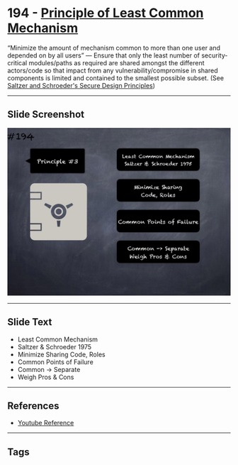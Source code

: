 # 194 - [Principle of Least Common Mechanism](Principle%20of%20Least%20Common%20Mechanism.md)
“Minimize the amount of mechanism common to more than one user and depended on by all users” — Ensure that only the least number of security-critical modules/paths as required are shared amongst the different actors/code so that impact from any vulnerability/compromise in shared components is limited and contained to the smallest possible subset. (See [Saltzer and Schroeder's Secure Design Principles](https://en.wikipedia.org/wiki/Saltzer_and_Schroeder's_design_principles))
___
## Slide Screenshot
![0194.jpg](../../images/5.%20Pitfalls%20and%20Best%20Practices%20201/194.jpg)
___
## Slide Text
- Least Common Mechanism
- Saltzer & Schroeder 1975
- Minimize Sharing Code, Roles
- Common Points of Failure
- Common -> Separate
- Weigh Pros & Cons
___
## References
- [Youtube Reference](https://youtu.be/QSsfkmcdbPw?t=847)
___
## Tags